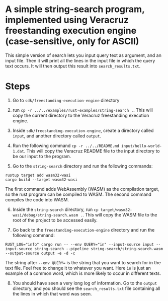 # A simple string-search program, implemented using Veracruz freestanding execution engine (case-sensitive, only for ASCII)

This simple version of search lets you input query text as argument, and an input file. Then it will print all the lines in the input file in which the query text occurs. It will then output this result into `search_results.txt`.

# Steps

1. Go to `sdk/freestanding-execution-engine` directory

2. run `cp -r ../../examples/rust-examples/string-search .`. This will copy the current directory to the Veracruz freestanding execution engine.

3. Inside `sdk/freestanding-execution-engine`, create a directory called `input`, and another directory called `output`.

4. Run the following command `cp -r ../../README.md input/hello-world-1.dat`.
This will copy the Veracruz README file to the input directory to be our input to the program.

5. Go to the `string-search` directory and run the following commands:
```
rustup target add wasm32-wasi
cargo build --target wasm32-wasi
```
The first command adds WebAssembly (WASM) as the compilation target, so the rust program can be compiled to WASM. The second command compiles the code into WASM.

6. Inside the `string-search` directory, run `cp target/wasm32-wasi/debug/string-search.wasm .`.
This will copy the WASM file to the root of the project to be accessed easily.

7. Go back to the `freestanding-execution-engine` directory and run the following command:
```
RUST_LOG="info" cargo run -- --env QUERY="in" --input-source input --input-source string-search --pipeline string-search/string-search.wasm --output-source output -e -d -c
```
The string after `--env QUERY=` is the string that you want to search for in the text file. Feel free to change it to whatever you want. Here `in` is just an example of a common word, which is more likely to occur in different texts.

8. You should have seen a very long log of information. Go to the `output` directory, and you should see the `search_results.txt` file containing all the lines in which that word was seen.
